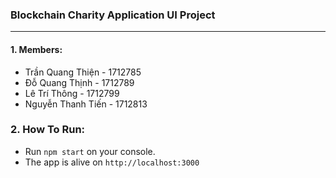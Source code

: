### Blockchain Charity Application UI Project

---

#### 1. Members:
  - Trần Quang Thiện - 1712785
  - Đỗ Quang Thịnh - 1712789
  - Lê Trí Thông - 1712799
  - Nguyễn Thanh Tiến - 1712813
### 2. How To Run:
  - Run ```npm start``` on your console.
  - The app is alive on ```http://localhost:3000```
